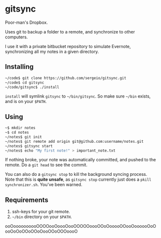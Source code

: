 gitsync
=======

Poor-man's Dropbox.

Uses git to backup a folder to a remote, and synchronize to other computers.

I use it with a private bitbucket repository to simulate Evernote,
synchronizing all my notes in a given directory.


## Installing

```bash
~/code$ git clone https://github.com/sergeio/gitsync.git
~/code$ cd gitsync
~/code/gitsync$ ./install
```

`install` will symlink `gitsync` to `~/bin/gitsync`.  So make sure `~/bin`
exists, and is on your `$PATH`.


## Using

```bash
~$ mkdir notes
~$ cd notes
~/notes$ git init
~/notes$ git remote add origin git@github.com:username/notes.git
~/notes$ gitsync start
~/notes$ echo "My first note!" > important_note.txt
```

If nothing broke, your note was automatically committed, and pushed to the
remote.  Do a `git head` to see the commit.


You can also do a `gitsync stop` to kill the background syncing process.  Note
that this is **quite unsafe**, as `gitsync stop` currently just does a `pkill
synchronizer.sh`.  You've been warned.


## Requirements

   1. ssh-keys for your git remote.
   2. `~/bin` directory on your `$PATH`.

ooOoooooooooOOOOooOoooOooOOOOOoooOOoOooooOOooOoooooOoOooOoOoOOoOOoOooOOoOOOoooO
